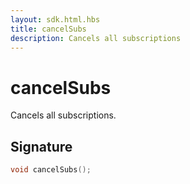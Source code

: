 ```yaml
---
layout: sdk.html.hbs
title: cancelSubs
description: Cancels all subscriptions
---
```


# cancelSubs

Cancels all subscriptions.

## Signature

```cpp
void cancelSubs();
```
